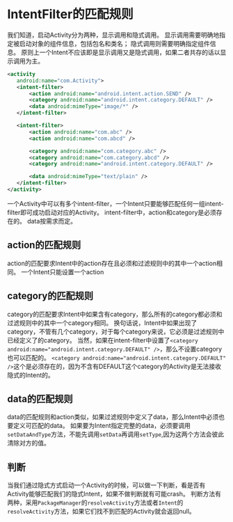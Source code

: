 # IntentFilter的匹配规则
我们知道，启动Activity分为两种，显示调用和隐式调用。
显示调用需要明确地指定被启动对象的组件信息，包括包名和类名；
隐式调用则需要明确指定组件信息。
原则上一个Intent不应该即是显示调用又是隐式调用，如果二者共存的话以显示调用为主。
```xml
<activity
   android:name="com.Activity">
   <intent-filter>
       <action android:name="android.intent.action.SEND" />
       <category android:name="android.intent.category.DEFAULT" />
       <data android:mimeType="image/*" />
   </intent-filter>

   <intent-filter>
       <action android:name="com.abc" />
       <action android:name="com.abcd" />

       <category android:name="com.category.abc" />
       <category android:name="com.category.abcd" />
       <category android:name="android.intent.category.DEFAULT" />

       <data android:mimeType="text/plain" />
   </intent-filter>
</activity>
```
一个Activity中可以有多个intent-filter，一个Intent只要能够匹配任何一组intent-filter即可成功启动对应的Activity。
intent-filter中，action和category是必须存在的。 data按需求而定。


## action的匹配规则
action的匹配要求Intent中的action存在且必须和过滤规则中的其中一个action相同。
一个Intent只能设置一个action

## category的匹配规则
category的匹配要求Intent中如果含有category，那么所有的category都必须和过滤规则中的其中一个category相同。
换句话说，Intent中如果出现了category，不管有几个category，对于每个category来说，它必须是过滤规则中已经定义了的category。
当然，如果在intent-filter中设置了`<category android:name="android.intent.category.DEFAULT" />`，那么不设置category也可以匹配的。
`<category android:name="android.intent.category.DEFAULT" />`这个是必须存在的，因为不含有DEFAULT这个category的Activity是无法接收隐式的Intent的。

## data的匹配规则
data的匹配规则和action类似，如果过滤规则中定义了data，那么Intent中必须也要定义可匹配的data。
如果要为Intent指定完整的data，必须要调用`setDataAndType`方法，不能先调用`setData`再调用`setType`,因为这两个方法会彼此清除对方的值。

## 判断
当我们通过隐式方式启动一个Activity的时候，可以做一下判断，看是否有Activity能够匹配我们的隐式Intent，如果不做判断就有可能crash。
判断方法有两种，采用`PackageManager`的`resolveActivity`方法或者`Intent`的`resolveActivity`方法，如果它们找不到匹配的Activity就会返回null。
